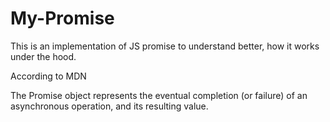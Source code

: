 # My-Promise
This is an implementation of JS promise to understand better, how it works under the hood. 

According to MDN

The Promise object represents the eventual completion (or failure) of an asynchronous operation, and its resulting value.
